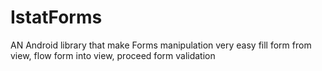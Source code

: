 # IstatForms
AN Android  library that make Forms manipulation very easy
fill form from view,  flow form into view, proceed form validation
